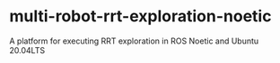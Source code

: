 # multi-robot-rrt-exploration-noetic
A platform for executing RRT exploration in ROS Noetic and Ubuntu 20.04LTS
